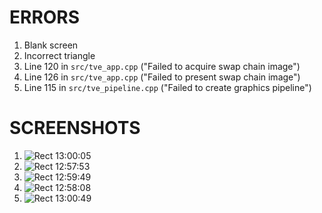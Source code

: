 # ERRORS  
1. Blank screen
2. Incorrect triangle
3. Line 120 in `src/tve_app.cpp` ("Failed to acquire swap chain image")
4. Line 126 in `src/tve_app.cpp` ("Failed to present swap chain image")
5. Line 115 in `src/tve_pipeline.cpp` ("Failed to create graphics pipeline")

# SCREENSHOTS
1. ![Rect 13:00:05](https://github.com/user-attachments/assets/6c300c2e-9f22-443d-aa6d-c0cadf531d33)
2. ![Rect 12:57:53](https://github.com/user-attachments/assets/e6c8b971-7751-4fbf-824d-35424ba25c14)
3. ![Rect 12:59:49](https://github.com/user-attachments/assets/8c3c7882-623f-437b-b84c-0aa5624ea5bd)
4. ![Rect 12:58:08](https://github.com/user-attachments/assets/db9e41df-8bc1-41b4-a2b9-37cd3db8d0b4)
5. ![Rect 13:00:49](https://github.com/user-attachments/assets/ea8e639c-5786-4227-a7dd-71ceef451f25)
